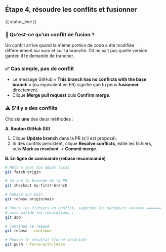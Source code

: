 ## Étape 4, résoudre les conflits et fusionner

{{ status_line }}

### 📖 Qu’est-ce qu’un conflit de fusion ?
Un conflit arrive quand la même portion de code a été modifiée différemment sur `main` et sur ta branche. Git ne sait pas quelle version garder, il te demande de trancher.

### ✅ Cas simple, pas de conflit
- Le message GitHub « **This branch has no conflicts with the base branch** » (ou équivalent en FR) signifie que tu peux **fusionner** directement.
- Clique **Merge pull request** puis **Confirm merge**.

### ⚠️ S’il y a des conflits
Choisis **une** des deux méthodes :

**A. Bouton GitHub (UI)**
1. Clique **Update branch** dans la PR (s’il est proposé).
2. Si des conflits persistent, clique **Resolve conflicts**, édite les fichiers, puis **Mark as resolved** → **Commit merge**.

**B. En ligne de commande (rebase recommandé)**
```bash
# Mets à jour ton dépôt local
git fetch origin

# Va sur ta branche de la PR
git checkout my-first-branch

# Rebase sur main
git rebase origin/main

# Ouvre les fichiers en conflit, supprime les marqueurs <<<<<<< ======= >>>>>>>
# puis valide les résolutions :
git add .

# Continue le rebase
git rebase --continue

# Pousse le résultat (forcé sécurisé)
git push --force-with-lease
